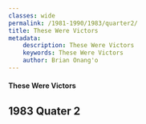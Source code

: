 ```yaml
---
classes: wide
permalink: /1981-1990/1983/quarter2/
title: These Were Victors
metadata:
    description: These Were Victors
    keywords: These Were Victors
    author: Brian Onang'o
---
```


#### These Were Victors

## 1983 Quater 2

